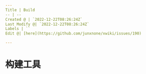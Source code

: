 ```yaml
---
Title | Build
-- | --
Created @ | `2022-12-22T08:26:24Z`
Last Modify @| `2022-12-22T08:26:24Z`
Labels | ``
Edit @| [here](https://github.com/junxnone/xwiki/issues/190)

---
```

# 构建工具
